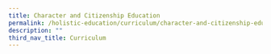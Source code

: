 ```yaml
---
title: Character and Citizenship Education
permalink: /holistic-education/curriculum/character-and-citizenship-education
description: ""
third_nav_title: Curriculum
---
```


